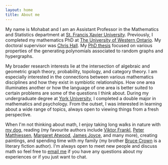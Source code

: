 ```yaml
---
layout: home
title: About me
---
```


My name is Mohabat and I am an Assistant Professor in the Mathematics and Statistics department at [St. Francis Xavier University](https://www.stfx.ca/programs-courses/programs/math-statistics). Previously, I completed my mathematics PhD at [The University of Western Ontario](https://www.math.uwo.ca). My doctoral supervisor was [Chris Hall](https://www.math.uwo.ca/faculty/hall/). My [PhD thesis](https://ir.lib.uwo.ca/etd/9519/) focused on various properties of the generating polynomials associated to random graphs and hypergraphs.

My broader research interests lie at the intersection of algebraic and geometric graph theory, probability, topology, and category theory. I am especially interested in the connections between various mathematics disciplines and how they exist in symbiotic relationships. How one area illuminates another or how the language of one area is better suited to certain problems are some of the questions I think about. During my undergraduate degree at [York University](https://www.yorku.ca/), I completed a double major in mathematics and psychology. From the outset, I was interested in learning about a wide range of topics, always open to viewing things from a fresh perspective. 

When I'm not thinking about math, I enjoy taking long walks in nature with [my dog](https://www.instagram.com/woodytheluckylab/), reading (my favourite authors include [Viktor Frankl](https://en.wikipedia.org/wiki/Viktor_Frankl), [Peter Matthiessen](https://en.wikipedia.org/wiki/Peter_Matthiessen), [Margaret Atwood](http://margaretatwood.ca/), [James Joyce](https://en.wikipedia.org/wiki/James_Joyce), and many more), creating paintings, and spending time with my family (my brother [Bruce Crown](https://www.brucecrown.ca) is a literary fiction author). I'm always open to meet new people and discuss math so feel free to [email me](mailto:contact@mohabatmath.ca) if you have any questions about my experiences or if you just want to chat.

